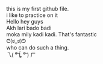 this is my first github file.<br> i like to practice on it <br>
Hello
hey guys <br>
Akh lari bado badi<br> moka mily kadi kadi.
That's fantastic <br>
ᕦ⁠(⁠ಠ⁠_⁠ಠ⁠)⁠ᕤ <br>
who can do such a thing.<br>
乁⁠(⁠ ⁠⁰͡⁠ ⁠Ĺ̯⁠ ⁠⁰͡⁠ ⁠)⁠ ⁠ㄏ 

